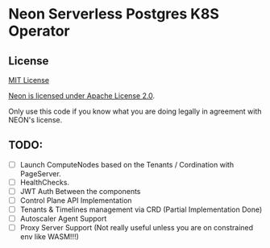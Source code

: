 # Neon Serverless Postgres K8S Operator

## License
[MIT License](./LICENSE)

[Neon is licensed under Apache License 2.0](https://github.com/neondatabase/neon/blob/main/LICENSE).

Only use this code if you know what you are doing legally in agreement with NEON's license.

## TODO:
- [ ] Launch ComputeNodes based on the Tenants / Cordination with PageServer.
- [ ] HealthChecks.
- [ ] JWT Auth Between the components
- [ ] Control Plane API Implementation
- [ ] Tenants & Timelines management via CRD (Partial Implementation Done)
- [ ] Autoscaler Agent Support
- [ ] Proxy Server Support (Not really useful unless you are on constrained env like WASM!!!)
